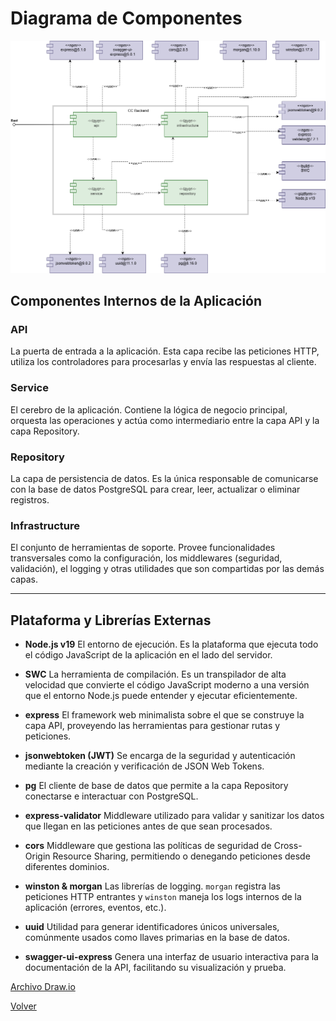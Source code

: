 # Diagrama de Componentes

![Diagrama de Componentes](/Imagenes/DiagramaComponentes.png)

## Componentes Internos de la Aplicación

### API
La puerta de entrada a la aplicación. Esta capa recibe las peticiones HTTP, utiliza los controladores para procesarlas y envía las respuestas al cliente.

### Service
El cerebro de la aplicación. Contiene la lógica de negocio principal, orquesta las operaciones y actúa como intermediario entre la capa API y la capa Repository.

### Repository
La capa de persistencia de datos. Es la única responsable de comunicarse con la base de datos PostgreSQL para crear, leer, actualizar o eliminar registros.

### Infrastructure
El conjunto de herramientas de soporte. Provee funcionalidades transversales como la configuración, los middlewares (seguridad, validación), el logging y otras utilidades que son compartidas por las demás capas.

---

## Plataforma y Librerías Externas

- **Node.js v19** 
  El entorno de ejecución. Es la plataforma que ejecuta todo el código JavaScript de la aplicación en el lado del servidor.

- **SWC** 
  La herramienta de compilación. Es un transpilador de alta velocidad que convierte el código JavaScript moderno a una versión que el entorno Node.js puede entender y ejecutar eficientemente.

- **express** 
  El framework web minimalista sobre el que se construye la capa API, proveyendo las herramientas para gestionar rutas y peticiones.

- **jsonwebtoken (JWT)** 
  Se encarga de la seguridad y autenticación mediante la creación y verificación de JSON Web Tokens.

- **pg** 
  El cliente de base de datos que permite a la capa Repository conectarse e interactuar con PostgreSQL.

- **express-validator** 
  Middleware utilizado para validar y sanitizar los datos que llegan en las peticiones antes de que sean procesados.

- **cors** 
  Middleware que gestiona las políticas de seguridad de Cross-Origin Resource Sharing, permitiendo o denegando peticiones desde diferentes dominios.

- **winston & morgan** 
  Las librerías de logging. `morgan` registra las peticiones HTTP entrantes y `winston` maneja los logs internos de la aplicación (errores, eventos, etc.).

- **uuid** 
  Utilidad para generar identificadores únicos universales, comúnmente usados como llaves primarias en la base de datos.

- **swagger-ui-express** 
  Genera una interfaz de usuario interactiva para la documentación de la API, facilitando su visualización y prueba.
  
[Archivo Draw.io](https://github.com/federico1605/Documentacion_Cognicare/blob/55771ba5578fde8be11f66d8f74614557f2edadf/Archivos/Diagrama%20de%20Componentes.drawio)

[Volver](https://github.com/federico1605/Documentacion_Cognicare/tree/main)